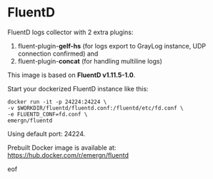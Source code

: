 # FluentD

FluentD logs collector with 2 extra plugins:

1. fluent-plugin-**gelf-hs** (for logs export to GrayLog instance, UDP connection confirmed) and
2. fluent-plugin-**concat** (for handling multiline logs)

This image is based on **FluentD v1.11.5-1.0**.

Start your dockerized FluentD instance like this:

```
docker run -it -p 24224:24224 \
-v $WORKDIR/fluentd/fluentd.conf:/fluentd/etc/fd.conf \
-e FLUENTD_CONF=fd.conf \
emergn/fluentd
```

Using default port: 24224.

Prebuilt Docker image is available at: https://hub.docker.com/r/emergn/fluentd

eof